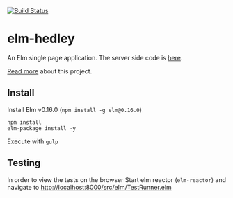 [![Build Status](https://travis-ci.org/Gizra/elm-hedley.svg?branch=master)](https://travis-ci.org/Gizra/elm-hedley)

# elm-hedley

An Elm single page application. The server side code is [here](https://github.com/Gizra/hedley-server).

[Read more](http://www.gizra.com/content/elm-hedley-overview/) about this project.

## Install

Install Elm v0.16.0 (`npm install -g elm@0.16.0`)

```
npm install
elm-package install -y
```

Execute with `gulp`

## Testing

In order to view the tests on the browser Start elm reactor (`elm-reactor`) and navigate to [http://localhost:8000/src/elm/TestRunner.elm](http://localhost:8000/src/elm/TestRunner.elm)
